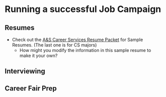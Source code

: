 # Running a successful Job Campaign

## Resumes
* Check out the [A&S Career Services Resume Packet](http://ascareers.okstate.edu/images/pdf/packets/Resume_packet_for_prehealth_math_and_science_majors.pdf) for Sample Resumes. (The last one is for CS majors)
  * How might you modify the information in this sample resume to make it your own?

## Interviewing

## Career Fair Prep
